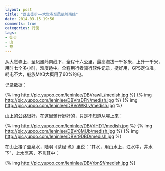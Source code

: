 ```yaml
---
layout: post
title: "西山徒步——大觉寺至凤凰岭南线"
date: 2014-03-15 19:56
comments: true
categories: 行见
tags:
- 徒步
- 山
- 茶
---
```


从大觉寺上，至凤凰岭南线下，全程十六公里，最高海拔一千多米，上升一千米，用时七个多小时，难度适中。全程用行者骑行软件记录，挺好用，GPS定位准，耗电不大，魅族MX3大概用了60%的电。

记录数据：

{% img http://pic.yupoo.com/leninlee/DBVrawlL/medish.jpg %}
{% img http://pic.yupoo.com/leninlee/DBVraDFN/medish.jpg %}
{% img http://pic.yupoo.com/leninlee/DBVqWKLy/medish.jpg %}

山上的公路很好，在这里骑行挺好的，只是不知道从哪上来：

{% img http://pic.yupoo.com/leninlee/DBVrlHDT/medish.jpg %}
{% img http://pic.yupoo.com/leninlee/DBVr8MUb/medish.jpg %}
{% img http://pic.yupoo.com/leninlee/DBVr9DBD/medish.jpg %}

在山上接了壶泉水，陆羽《茶经·煮》里说：“其水，用山水上，江水中，井水下”，上水烹茶，不言其中：

{% img http://pic.yupoo.com/leninlee/DBVrbnSf/medish.jpg %}
